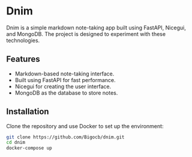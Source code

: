 # Dnim

Dnim is a simple markdown note-taking app built using FastAPI, Nicegui, and MongoDB. The project is designed to experiment with these technologies.

## Features
- Markdown-based note-taking interface.
- Built using FastAPI for fast performance.
- Nicegui for creating the user interface.
- MongoDB as the database to store notes.

## Installation

Clone the repository and use Docker to set up the environment:

```bash
git clone https://github.com/Bigocb/dnim.git
cd dnim
docker-compose up
